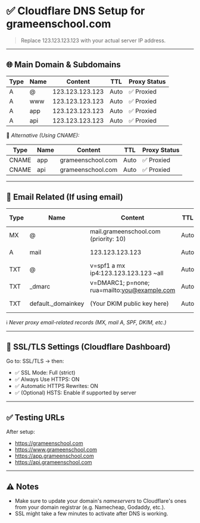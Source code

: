 # ✅ Cloudflare DNS Setup for grameenschool.com

> Replace 123.123.123.123 with your actual server IP address.

---

## 🌐 Main Domain & Subdomains

| Type | Name  | Content           | TTL  | Proxy Status |
|------|-------|--------------------|------|---------------|
| A    | @     | 123.123.123.123    | Auto | ✅ Proxied     |
| A    | www   | 123.123.123.123    | Auto | ✅ Proxied     |
| A    | app   | 123.123.123.123    | Auto | ✅ Proxied     |
| A    | api   | 123.123.123.123    | Auto | ✅ Proxied     |

🔁 *Alternative (Using CNAME):*

| Type  | Name | Content              | TTL  | Proxy Status |
|-------|------|-----------------------|------|---------------|
| CNAME | app  | grameenschool.com     | Auto | ✅ Proxied     |
| CNAME | api  | grameenschool.com     | Auto | ✅ Proxied     |

---

## 📧 Email Related (If using email)

| Type | Name  | Content                                         | TTL  | Proxy Status |
|------|-------|--------------------------------------------------|------|---------------|
| MX   | @     | mail.grameenschool.com (priority: 10)           | Auto | ❌ DNS Only   |
| A    | mail  | 123.123.123.123                                  | Auto | ❌ DNS Only   |
| TXT  | @     | v=spf1 a mx ip4:123.123.123.123 ~all             | Auto | ❌ DNS Only   |
| TXT  | _dmarc | v=DMARC1; p=none; rua=mailto:you@example.com   | Auto | ❌ DNS Only   |
| TXT  | default._domainkey | (Your DKIM public key here)         | Auto | ❌ DNS Only   |

ℹ *Never proxy email-related records (MX, mail A, SPF, DKIM, etc.)*

---

## 🔐 SSL/TLS Settings (Cloudflare Dashboard)

Go to: SSL/TLS → then:

- ✅ SSL Mode: Full (strict)
- ✅ Always Use HTTPS: ON
- ✅ Automatic HTTPS Rewrites: ON
- ✅ (Optional) HSTS: Enable if supported by server

---

## ✅ Testing URLs

After setup:

- https://grameenschool.com
- https://www.grameenschool.com
- https://app.grameenschool.com
- https://api.grameenschool.com

---

## ⚠ Notes

- Make sure to update your domain's *nameservers* to Cloudflare's ones from your domain registrar (e.g. Namecheap, Godaddy, etc.).
- SSL might take a few minutes to activate after DNS is working.
